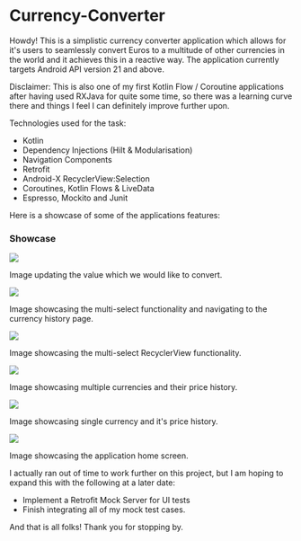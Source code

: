 # Currency-Converter
 
Howdy! This is a simplistic currency converter application which allows for it's users to seamlessly
convert Euros to a multitude of other currencies in the world and it achieves this in a reactive way.
The application currently targets Android API version 21 and above.

Disclaimer: This is also one of my first Kotlin Flow / Coroutine applications after having used 
RXJava for quite some time, so there was a learning curve there and things I feel I can definitely 
improve further upon. 

Technologies used for the task:

- Kotlin 
- Dependency Injections (Hilt & Modularisation)
- Navigation Components
- Retrofit
- Android-X RecyclerView:Selection 
- Coroutines, Kotlin Flows & LiveData
- Espresso, Mockito and Junit

Here is a showcase of some of the applications features: 

### Showcase


![](images/updating_amount_to_convert.gif)

Image updating the value which we would like to convert.

![](images/multi_select.gif)

Image showcasing the multi-select functionality and navigating to the currency history page. 

![](images/multi_select.jpg)

Image showcasing the multi-select RecyclerView functionality.

![](images/update_table_multiple.jpg)

Image showcasing multiple currencies and their price history.  

![](images/update_table_single.jpg)

Image showcasing single currency and it's price history.

![](images/home_screen.jpg)

Image showcasing the application home screen. 




I actually ran out of time to work further on this project, but I am hoping to expand this with the following at a later date:

- Implement a Retrofit Mock Server for UI tests
- Finish integrating all of my mock test cases.

And that is all folks! Thank you for stopping by.


